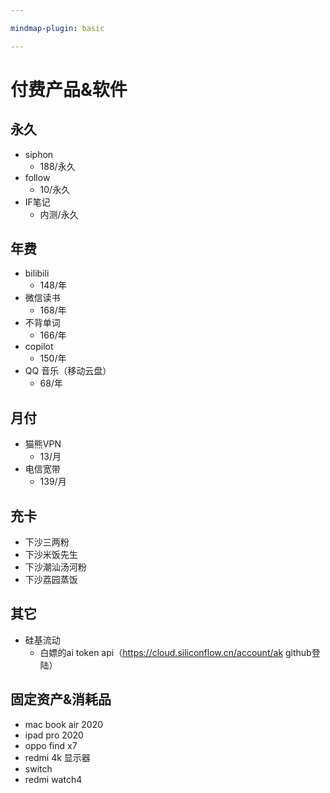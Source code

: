 ```yaml
---

mindmap-plugin: basic

---
```


# 付费产品&软件

## 永久
- siphon
	- 188/永久
- follow
	- 10/永久
- IF笔记
	- 内测/永久

## 年费
- bilibili
	- 148/年
- 微信读书
	- 168/年
- 不背单词
	- 166/年
- copilot
	- 150/年
- QQ 音乐（移动云盘）
	- 68/年

## 月付
- 猫熊VPN
	- 13/月
- 电信宽带
	- 139/月

## 充卡
- 下沙三两粉
- 下沙米饭先生
- 下沙潮汕汤河粉
- 下沙荔园蒸饭

## 其它
- 硅基流动
	- 白嫖的ai token api（https://cloud.siliconflow.cn/account/ak github登陆）

## 固定资产&消耗品
- mac book air 2020
- ipad pro 2020
- oppo find x7
- redmi 4k 显示器
- switch
- redmi watch4
